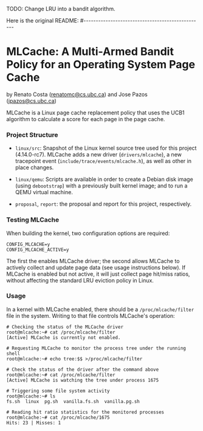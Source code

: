 TODO: Change LRU into a bandit algorithm.



Here is the original README:
#-------------------------------------------------
# MLCache: A Multi-Armed Bandit Policy for an Operating System Page Cache
by Renato Costa (renatomc@cs.ubc.ca) and Jose Pazos (jpazos@cs.ubc.ca)

MLCache is a Linux page cache replacement policy that uses the UCB1 algorithm
to calculate a score for each page in the page cache.

### Project Structure

* `linux/src`: Snapshot of the Linux kernel source tree used for this project (4.14.0-rc7).
MLCache adds a new driver (`drivers/mlcache`), a new tracepoint event (`include/trace/events/mlcache.h`),
as well as other in place changes.

* `linux/qemu`: Scripts are available in order to create a Debian disk image (using `debootstrap`) with
a previously built kernel image; and to run a QEMU virtual machine.

* `proposal`, `report`: the proposal and report for this project, respectively.

### Testing MLCache

When building the kernel, two configuration options are required:

```
CONFIG_MLCACHE=y
CONFIG_MLCACHE_ACTIVE=y
```

The first the enables MLCache driver; the second allows MLCache to actively
collect and update page data (see usage instructions below). If MLCache is
enabled but not active, it will just collect page hit/miss ratios, without
affecting the standard LRU eviction policy in Linux.

### Usage

In a kernel with MLCache enabled, there should be a `/proc/mlcache/filter` file in the system.
Writing to that file controls MLCache's operation:

```
# Checking the status of the MLCache driver
root@mlcache:~# cat /proc/mlcache/filter
[Active] MLCache is currently not enabled.

# Requesting MLCache to monitor the process tree under the running shell
root@mlcache:~# echo tree:$$ >/proc/mlcache/filter

# Check the status of the driver after the command above
root@mlcache:~# cat /proc/mlcache/filter
[Active] MLCache is watching the tree under process 1675

# Triggering some file system activity
root@mlcache:~# ls
fs.sh  linux  pg.sh  vanilla.fs.sh  vanilla.pg.sh

# Reading hit ratio statistics for the monitored processes
root@mlcache:~# cat /proc/mlcache/1675
Hits: 23 | Misses: 1
```
